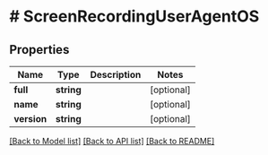 # # ScreenRecordingUserAgentOS

## Properties

Name | Type | Description | Notes
------------ | ------------- | ------------- | -------------
**full** | **string** |  | [optional]
**name** | **string** |  | [optional]
**version** | **string** |  | [optional]

[[Back to Model list]](../../README.md#models) [[Back to API list]](../../README.md#endpoints) [[Back to README]](../../README.md)
